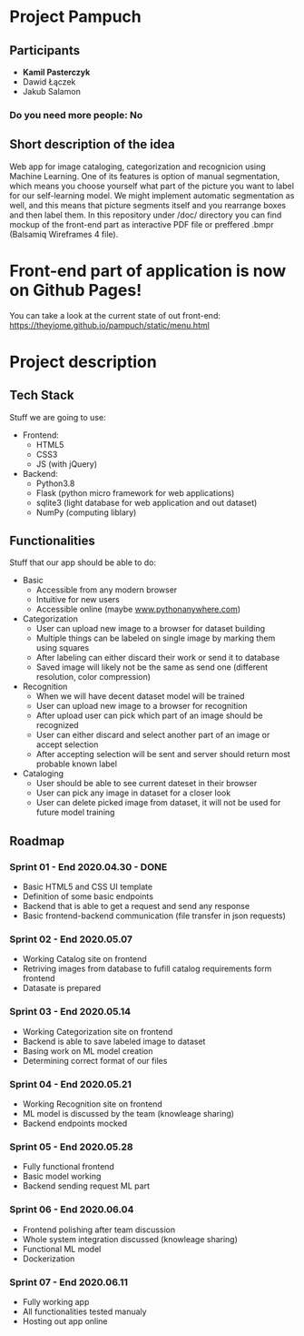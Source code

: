# Project Pampuch

## Participants
-  **Kamil Pasterczyk**
- Dawid Łączek
- Jakub Salamon
### Do you need more people: No

## Short description of the idea

Web app for image cataloging, categorization and recognicion using Machine Learning. One of its features is option of manual segmentation, which means you choose yourself what part of the picture you want to label for our self-learning model. We might implement automatic segmentation as well, and this means that picture segments itself and you rearrange boxes and then label them. In this repository under /doc/ directory you can find mockup of the front-end part as interactive PDF file or preffered .bmpr (Balsamiq Wireframes 4 file).

# Front-end part of application is now on Github Pages!

You can take a look at the current state of out front-end:
https://theyiome.github.io/pampuch/static/menu.html

# Project description

## Tech Stack

Stuff we are going to use:
- Frontend:
	- HTML5
	- CSS3
	- JS (with jQuery)
- Backend:
	- Python3.8
	- Flask (python micro framework for web applications)
	- sqlite3 (light database for web application and out dataset)
	- NumPy (computing liblary)

## Functionalities

Stuff that our app should be able to do:
- Basic
	- Accessible from any modern browser
	- Intuitive for new users
	- Accessible online (maybe www.pythonanywhere.com)
- Categorization
	- User can upload new image to a browser for dataset building
	- Multiple things can be labeled on single image by marking them using squares
	- After labeling can either discard their work or send it to database
	- Saved image will likely not be the same as send one (different resolution, color compression)
- Recognition
	- When we will have decent dataset model will be trained
	- User can upload new image to a browser for recognition
	- After upload user can pick which part of an image should be recognized
	- User can either discard and select another part of an image or accept selection
	- After accepting selection will be sent and server should return most probable known label
- Cataloging
	- User should be able to see current dateset in their browser
	- User can pick any image in dataset for a closer look
	- User can delete picked image from dataset, it will not be used for future model training

## Roadmap

### Sprint 01 - End 2020.04.30 - DONE
- Basic HTML5 and CSS UI template
- Definition of some basic endpoints
- Backend that is able to get a request and send any response
- Basic frontend-backend communication (file transfer in json requests)

### Sprint 02 - End 2020.05.07
- Working Catalog site on frontend
- Retriving images from database to fufill catalog requirements form frontend
- Datasate is prepared

### Sprint 03 - End 2020.05.14
- Working Categorization site on frontend
- Backend is able to save labeled image to dataset
- Basing work on ML model creation
- Determining correct format of our files

### Sprint 04 - End 2020.05.21
- Working Recognition site on frontend
- ML model is discussed by the team (knowleage sharing)
- Backend endpoints mocked

### Sprint 05 - End 2020.05.28
- Fully functional frontend
- Basic model working
- Backend sending request ML part

### Sprint 06 - End 2020.06.04
- Frontend polishing after team discussion
- Whole system integration discussed (knowleage sharing)
- Functional ML model
- Dockerization

### Sprint 07 - End 2020.06.11
- Fully working app
- All functionalities tested manualy
- Hosting out app online